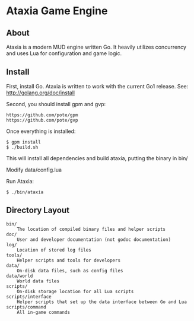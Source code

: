 # Ataxia Game Engine #

## About ##

Ataxia is a modern MUD engine written Go. It heavily utilizes concurrency and uses Lua for configuration and game logic.

## Install ##

First, install Go. Ataxia is written to work with the current Go1 release. See: http://golang.org/doc/install

Second, you should install gpm and gvp:

    https://github.com/pote/gpm
    https://github.com/pote/gvp

Once everything is installed:

    $ gpm install
    $ ./build.sh

This will install all dependencies and build ataxia, putting the binary in bin/

Modify data/config.lua

Run Ataxia:

    $ ./bin/ataxia

## Directory Layout ##

    bin/
        The location of compiled binary files and helper scripts
    doc/
        User and developer documentation (not godoc documentation)
    log/
        Location of stored log files
    tools/
        Helper scripts and tools for developers
    data/
        On-disk data files, such as config files
    data/world
        World data files
    scripts/
        On-disk storage location for all Lua scripts
    scripts/interface
        Helper scripts that set up the data interface between Go and Lua
    scripts/command
        All in-game commands

